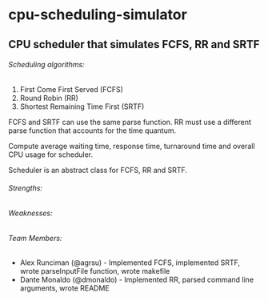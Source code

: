 # cpu-scheduling-simulator
## CPU scheduler that simulates FCFS, RR and SRTF

###### Scheduling algorithms:
1. First Come First Served (FCFS)
2. Round Robin (RR)
3. Shortest Remaining Time First (SRTF)

FCFS and SRTF can use the same parse function. RR must use a different parse function that accounts for the time quantum.

Compute average waiting time, response time, turnaround time and overall CPU usage for scheduler.

Scheduler is an abstract class for FCFS, RR and SRTF.

###### Strengths:


###### Weaknesses:


###### Team Members:
- Alex Runciman (@agrsu) - Implemented FCFS, implemented SRTF, wrote parseInputFile function, wrote makefile
- Dante Monaldo (@dmonaldo) - Implemented RR, parsed command line arguments, wrote README
